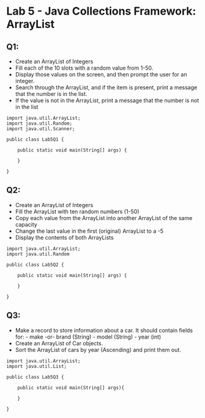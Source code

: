 # Lab 5 - Java Collections Framework: ArrayList

## Q1:

- Create an ArrayList of Integers
- Fill each of the 10 slots with a random value from 1-50. 
- Display those values on the screen, and then prompt the user for an integer. 
- Search through the ArrayList, and if the item is present, print a message that the number is in the list. 
- If the value is not in the ArrayList, print a message that the number is not in the list

```
import java.util.ArrayList;
import java.util.Random;
import java.util.Scanner;

public class Lab5Q1 {

	public static void main(String[] args) {
		
	}

}
```

## Q2:

- Create an ArrayList of Integers
- Fill the ArrayList with ten random numbers (1-50)
- Copy each value from the ArrayList into another ArrayList of the same capacity
- Change the last value in the first (original) ArrayList to a -5
- Display the contents of both ArrayLists

```
import java.util.ArrayList;
import java.util.Random

public class Lab5Q2 {

	public static void main(String[] args) {
		
	}

}
```

## Q3:

- Make a record to store information about a car. It should contain fields for:
        - make -or- brand (String)
        - model (String)
        - year (int)
- Create an ArrayList of Car objects.
- Sort the ArrayList of cars by year (Ascending) and print them out.

```
import java.util.ArrayList;
import java.util.List;

public class Lab5Q3 {

    public static void main(String[] args){
        
    }

}
```
